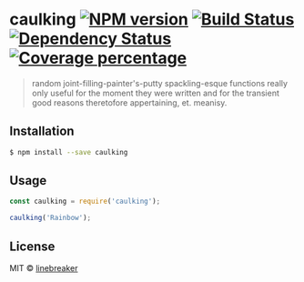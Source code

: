 # caulking [![NPM version][npm-image]][npm-url] [![Build Status][travis-image]][travis-url] [![Dependency Status][daviddm-image]][daviddm-url] [![Coverage percentage][coveralls-image]][coveralls-url]
> random joint-filling-painter&#39;s-putty spackling-esque functions really only useful for the moment they were written and for the transient good reasons theretofore appertaining, et. meanisy.

## Installation

```sh
$ npm install --save caulking
```

## Usage

```js
const caulking = require('caulking');

caulking('Rainbow');
```
## License

MIT © [linebreaker](dev.gdg.io)


[npm-image]: https://badge.fury.io/js/caulking.svg
[npm-url]: https://npmjs.org/package/caulking
[travis-image]: https://travis-ci.org/gdg/caulking.svg?branch=master
[travis-url]: https://travis-ci.org/gdg/caulking
[daviddm-image]: https://david-dm.org/gdg/caulking.svg?theme=shields.io
[daviddm-url]: https://david-dm.org/gdg/caulking
[coveralls-image]: https://coveralls.io/repos/gdg/caulking/badge.svg
[coveralls-url]: https://coveralls.io/r/gdg/caulking
